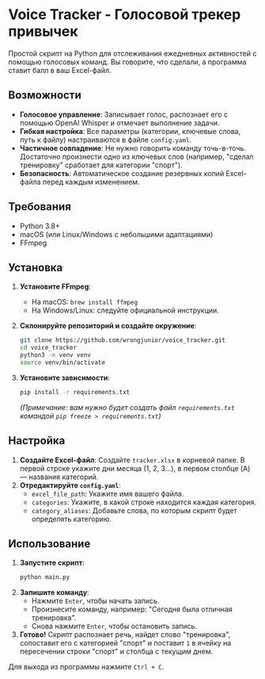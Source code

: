 # Voice Tracker - Голосовой трекер привычек

Простой скрипт на Python для отслеживания ежедневных активностей с помощью голосовых команд. Вы говорите, что сделали, а программа ставит балл в ваш Excel-файл.

## Возможности

-   **Голосовое управление**: Записывает голос, распознает его с помощью OpenAI Whisper и отмечает выполнение задачи.
-   **Гибкая настройка**: Все параметры (категории, ключевые слова, путь к файлу) настраиваются в файле `config.yaml`.
-   **Частичное совпадение**: Не нужно говорить команду точь-в-точь. Достаточно произнести одно из ключевых слов (например, "сделал тренировку" сработает для категории "спорт").
-   **Безопасность**: Автоматическое создание резервных копий Excel-файла перед каждым изменением.

## Требования

-   Python 3.8+
-   macOS (или Linux/Windows с небольшими адаптациями)
-   FFmpeg

## Установка

1.  **Установите FFmpeg**:
    -   На macOS: `brew install ffmpeg`
    -   На Windows/Linux: следуйте официальной инструкции.

2.  **Склонируйте репозиторий и создайте окружение**:
    ```bash
    git clone https://github.com/wrongjunior/voice_tracker.git
    cd voice_tracker
    python3 -m venv venv
    source venv/bin/activate
    ```

3.  **Установите зависимости**:
    ```bash
    pip install -r requirements.txt
    ```
    *(Примечание: вам нужно будет создать файл `requirements.txt` командой `pip freeze > requirements.txt`)*

## Настройка

1.  **Создайте Excel-файл**: Создайте `tracker.xlsx` в корневой папке. В первой строке укажите дни месяца (1, 2, 3...), в первом столбце (A) — названия категорий.
2.  **Отредактируйте `config.yaml`**:
    -   `excel_file_path`: Укажите имя вашего файла.
    -   `categories`: Укажите, в какой строке находится каждая категория.
    -   `category_aliases`: Добавьте слова, по которым скрипт будет определять категорию.

## Использование

1.  **Запустите скрипт**:
    ```bash
    python main.py
    ```
2.  **Запишите команду**:
    -   Нажмите `Enter`, чтобы начать запись.
    -   Произнесите команду, например: "Сегодня была отличная тренировка".
    -   Снова нажмите `Enter`, чтобы остановить запись.
3.  **Готово!** Скрипт распознает речь, найдет слово "тренировка", сопоставит его с категорией "спорт" и поставит `1` в ячейку на пересечении строки "спорт" и столбца с текущим днем.

Для выхода из программы нажмите `Ctrl + C`.